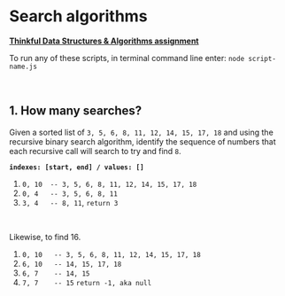# Search algorithms

**[Thinkful Data Structures & Algorithms assignment](https://courses.thinkful.com/dsa-v1/checkpoint/9#assignment)**

To run any of these scripts, in terminal command line enter: `node script-name.js`



<br />

## 1. How many searches?

Given a sorted list of  `3, 5, 6, 8, 11, 12, 14, 15, 17, 18` and using the recursive binary search algorithm, identify the sequence of numbers that each recursive call will search to try and find `8`.

>
**`indexes: [start, end] / values: []`**
1. `0, 10  -- 3, 5, 6, 8, 11, 12, 14, 15, 17, 18`
2. `0, 4   -- 3, 5, 6, 8, 11`
3. `3, 4   -- 8, 11`, `return 3` 


<br />

Likewise, to find 16. 

>
1. `0, 10   -- 3, 5, 6, 8, 11, 12, 14, 15, 17, 18` 
2. `6, 10   -- 14, 15, 17, 18`
3. `6, 7    -- 14, 15`
4. `7, 7    -- 15` `return -1, aka null`
